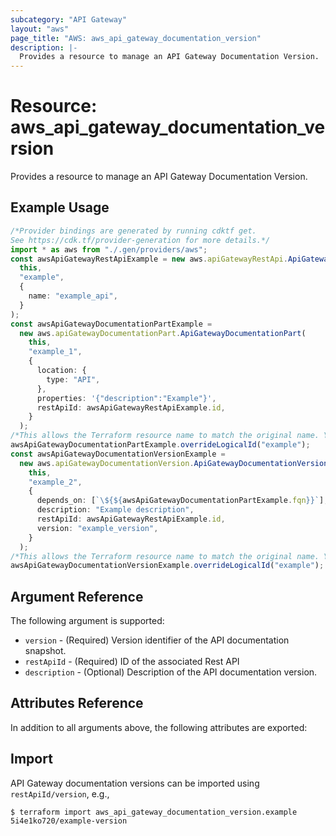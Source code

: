```yaml
---
subcategory: "API Gateway"
layout: "aws"
page_title: "AWS: aws_api_gateway_documentation_version"
description: |-
  Provides a resource to manage an API Gateway Documentation Version.
---
```


# Resource: aws\_api\_gateway\_documentation\_version

Provides a resource to manage an API Gateway Documentation Version.

## Example Usage

```typescript
/*Provider bindings are generated by running cdktf get.
See https://cdk.tf/provider-generation for more details.*/
import * as aws from "./.gen/providers/aws";
const awsApiGatewayRestApiExample = new aws.apiGatewayRestApi.ApiGatewayRestApi(
  this,
  "example",
  {
    name: "example_api",
  }
);
const awsApiGatewayDocumentationPartExample =
  new aws.apiGatewayDocumentationPart.ApiGatewayDocumentationPart(
    this,
    "example_1",
    {
      location: {
        type: "API",
      },
      properties: '{"description":"Example"}',
      restApiId: awsApiGatewayRestApiExample.id,
    }
  );
/*This allows the Terraform resource name to match the original name. You can remove the call if you don't need them to match.*/
awsApiGatewayDocumentationPartExample.overrideLogicalId("example");
const awsApiGatewayDocumentationVersionExample =
  new aws.apiGatewayDocumentationVersion.ApiGatewayDocumentationVersion(
    this,
    "example_2",
    {
      depends_on: [`\${${awsApiGatewayDocumentationPartExample.fqn}}`],
      description: "Example description",
      restApiId: awsApiGatewayRestApiExample.id,
      version: "example_version",
    }
  );
/*This allows the Terraform resource name to match the original name. You can remove the call if you don't need them to match.*/
awsApiGatewayDocumentationVersionExample.overrideLogicalId("example");

```

## Argument Reference

The following argument is supported:

* `version` - (Required) Version identifier of the API documentation snapshot.
* `restApiId` - (Required) ID of the associated Rest API
* `description` - (Optional) Description of the API documentation version.

## Attributes Reference

In addition to all arguments above, the following attributes are exported:

## Import

API Gateway documentation versions can be imported using `restApiId/version`, e.g.,

```console
$ terraform import aws_api_gateway_documentation_version.example 5i4e1ko720/example-version
```
